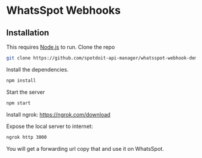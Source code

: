 # WhatsSpot Webhooks

## Installation

This requires [Node.js](https://nodejs.org/)  to run.
Clone the repo
```sh
git clone https://github.com/spotdoit-api-manager/whatsspot-webhook-demo.git
```
Install the dependencies.

```sh
npm install
```

Start the server
```sh
npm start
```

Install ngrok: https://ngrok.com/download

Expose the local server to internet:
```sh
ngrok http 3000
```

You will get a forwarding url copy that and use it on WhatsSpot.
